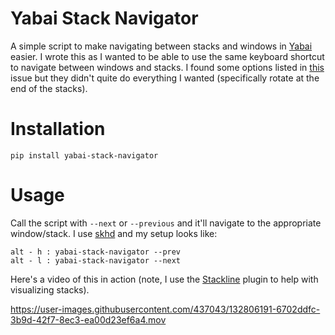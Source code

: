# Yabai Stack Navigator

A simple script to make navigating between stacks and windows in [Yabai](https://github.com/koekeishiya/yabai) easier. I wrote this as I wanted to be able to use the same keyboard shortcut to navigate between windows and stacks. I found some options listed in [this](https://github.com/koekeishiya/yabai/issues/203) issue but they didn't quite do everything I wanted (specifically rotate at the end of the stacks).

# Installation

```
pip install yabai-stack-navigator
```

# Usage

Call the script with `--next` or `--previous` and it'll navigate to the appropriate window/stack. I use [skhd](https://github.com/koekeishiya/skhd) and my setup looks like:

```
alt - h : yabai-stack-navigator --prev
alt - l : yabai-stack-navigator --next
```

Here's a video of this in action (note, I use the [Stackline](https://github.com/AdamWagner/stackline) plugin to help with visualizing stacks). 

https://user-images.githubusercontent.com/437043/132806191-6702ddfc-3b9d-42f7-8ec3-ea00d23ef6a4.mov


